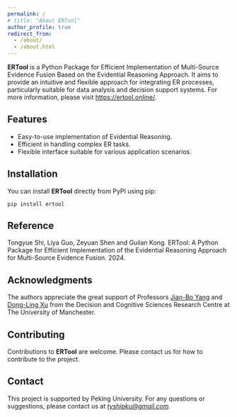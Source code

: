```yaml
---
permalink: /
# title: "About ERTool"
author_profile: true
redirect_from: 
  - /about/
  - /about.html
---
```

**ERTool** is a Python Package for Efficient Implementation of Multi-Source Evidence Fusion Based on the Evidential Reasoning Approach. It aims to provide an intuitive and flexible approach for integrating ER processes, particularly suitable for data analysis and decision support systems. For more information, please visit https://ertool.online/.

## Features

- Easy-to-use implementation of Evidential Reasoning.
- Efficient in handling complex ER tasks.
- Flexible interface suitable for various application scenarios.

## Installation

You can install **ERTool** directly from PyPI using pip:

```
pip install ertool
```

## Reference
Tongyue Shi, Liya Guo, Zeyuan Shen and Guilan Kong. ERTool: A Python Package for Efficient Implementation of the Evidential Reasoning Approach for Multi-Source Evidence Fusion. 2024.

## Acknowledgments
The authors appreciate the great support of Professors [Jian-Bo Yang](https://personalpages.manchester.ac.uk/staff/jian-bo.yang/) and [Dong-Ling Xu](https://research.manchester.ac.uk/en/persons/ling.xu) from the Decision and Cognitive Sciences Research Centre at The University of Manchester.

## Contributing
Contributions to **ERTool** are welcome. Please contact us for how to contribute to the project.

## Contact
This project is supported by Peking University. For any questions or suggestions, please contact us at *tyshipku@gmail.com*.